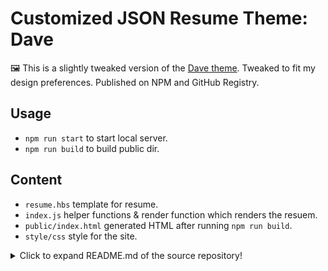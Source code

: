 # Customized JSON Resume Theme: Dave
🖼️ This is a slightly tweaked version of the [Dave theme](https://github.com/kneeki/jsonresume-theme-Dave). Tweaked to fit my design preferences. Published on NPM and GitHub Registry.

## Usage
* `npm run start` to start local server.
* `npm run build` to build public dir.

## Content
* `resume.hbs` template for resume.
* `index.js` helper functions & render function which renders the resuem.
* `public/index.html` generated HTML after running `npm run build`.
* `style/css` style for the site.

<details>
  <summary>Click to expand README.md of the source repository!</summary>

# jsonresume-theme-Dave
A compact theme for JSON Resume, designed for printing.

Tries to fit as much information as possible onto a single page without making sections look cluttered.

## Table of Contents

* [Preview](#preview)
* [Example](#example)
* [Running](#running)
* [Options](#options)
* [License](#license)

## Preview
![Preview](preview.png)

## Example
http://themes.jsonresume.org/theme/dave

## Running

```sh
# If you need to install Node.js:
#    sudo apt-get install npm
sudo npm install -g resume-cli
git clone https://github.com/kneeki/jsonresume-theme-Dave.git
cd jsonresume-theme-dave
sudo npm install
resume serve
```
You can print directly from the served html.

## Options

You may toggle `SORT__KEYWORDS` to alphabetically sort the keywords (useful for long arrays) and `CLEAN_DATES` to use shortened dates. See `index.js`.

This theme supports a modified `resume.json` schema which allows you to add seperate 'experience' and 'certifications' categories.

```json
"experience": [
    {
        "organization": "United States Navy",
        "position": "Culinary Specialist",
        "website": "",
        "startDate": "2001-08-01",
        "endDate": "2005-08-01",
        "summary": "",
        "highlights": [
            "Good Conduct Medal",
            "Global War on Terrorism Service Medal",
            "National Defense Service Medal",
            "Submarine Insignia",
            "SSBN Service Patrol Pin (4 patrols)"
        ]
    }
],
"certifications": [
    {
        "name": "CompTIA A+",
        "url": "https://certification.comptia.org/certifications/a",
        "startDate": "08/01/2004",
        "endDate": ""
    },
    {
        "name": "CompTIA Network+",
        "url": "https://certification.comptia.org/certifications/network",
        "startDate": "08/01/2004",
        "endDate": ""
    }
]
```

## License
The MIT License (MIT)

Copyright (c) 2015 Ainsley Chong

Permission is hereby granted, free of charge, to any person obtaining a copy
of this software and associated documentation files (the "Software"), to deal
in the Software without restriction, including without limitation the rights
to use, copy, modify, merge, publish, distribute, sublicense, and/or sell
copies of the Software, and to permit persons to whom the Software is
furnished to do so, subject to the following conditions:

The above copyright notice and this permission notice shall be included in all
copies or substantial portions of the Software.

THE SOFTWARE IS PROVIDED "AS IS", WITHOUT WARRANTY OF ANY KIND, EXPRESS OR
IMPLIED, INCLUDING BUT NOT LIMITED TO THE WARRANTIES OF MERCHANTABILITY,
FITNESS FOR A PARTICULAR PURPOSE AND NONINFRINGEMENT. IN NO EVENT SHALL THE
AUTHORS OR COPYRIGHT HOLDERS BE LIABLE FOR ANY CLAIM, DAMAGES OR OTHER
LIABILITY, WHETHER IN AN ACTION OF CONTRACT, TORT OR OTHERWISE, ARISING FROM,
OUT OF OR IN CONNECTION WITH THE SOFTWARE OR THE USE OR OTHER DEALINGS IN THE
SOFTWARE.

